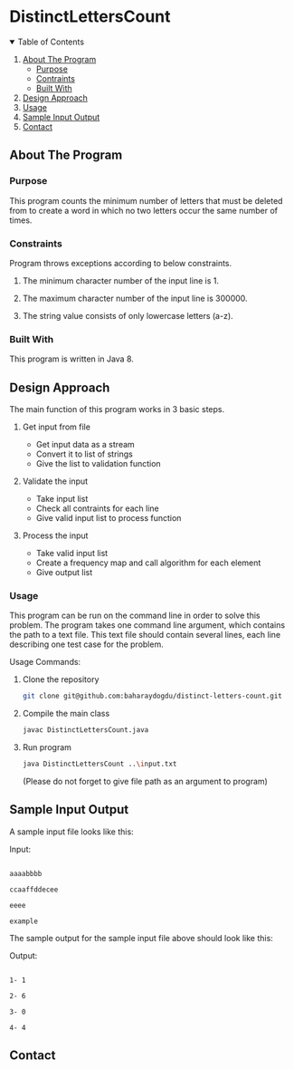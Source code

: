 # DistinctLettersCount

<!-- TABLE OF CONTENTS -->
<details open="open">
  <summary>Table of Contents</summary>
  <ol>
    <li>
      <a href="#about-the-program">About The Program</a>
      <ul>
		<li><a href="#purpose">Purpose</a></li>
		<li><a href="#constraints">Contraints</a></li>
        <li><a href="#built-with">Built With</a></li>
      </ul>
    </li>   
    <li><a href="#design-approach">Design Approach</a></li>
    <li><a href="#usage">Usage</a></li>
    <li><a href="#sample-input-output">Sample Input Output</a></li>
    <li><a href="#contact">Contact</a></li>
  </ol>
</details>

## About The Program

### Purpose

This program counts the minimum number of letters that must be deleted from to create a word in which no two letters occur the same number of times.

### Constraints

Program throws exceptions according to below constraints.

1. The minimum character number of the input line is 1.

2. The maximum character number of the input line is 300000.

3. The string value consists of only lowercase letters (a-z).

### Built With

This program is written in Java 8.

## Design Approach

The main function of this program works in 3 basic steps.

1) Get input from file

	* Get input data as a stream
	* Convert it to list of strings
	* Give the list to validation function

2) Validate the input

	* Take input list	
	* Check all contraints for each line
	* Give valid input list to process function

3) Process the input

	* Take valid input list
	* Create a frequency map and call algorithm for each element
	* Give output list


### Usage

This program can be run on the command line in order to solve this problem. The program takes one command line argument, which contains the path to a text file. This text file should contain several lines, each line describing one test case for the problem.

Usage Commands:

1) Clone the repository 

	```sh
	git clone git@github.com:baharaydogdu/distinct-letters-count.git
	```
	
	
2) Compile the main class
	
	```sh
	javac DistinctLettersCount.java
	```
	
3) Run program

	```sh
	java DistinctLettersCount ..\input.txt 
	```
	
	(Please do not forget to give file path as an argument to program)


## Sample Input Output

A sample input file looks like this:


Input:

```

aaaabbbb

ccaaffddecee

eeee

example

```





The sample output for the sample input file above should look like this:


Output:

```

1- 1

2- 6

3- 0

4- 4

```



## Contact

